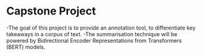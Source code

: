 # Capstone Project

-The goal of this project is to provide an annotation tool, to differentiate key takeaways in a corpus of text. 
-The summarisation technique will be powered by Bidirectional Encoder Representations from Transformers (BERT) models. 
